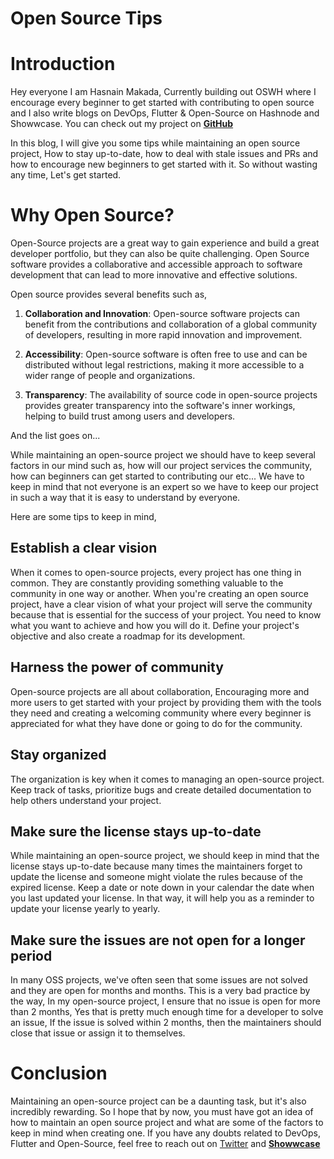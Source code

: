 # Open Source Tips

# Introduction

Hey everyone I am Hasnain Makada, Currently building out OSWH where I encourage every beginner to get started with contributing to open source and I also write blogs on DevOps, Flutter & Open-Source on Hashnode and Showwcase. You can check out my project on [**GitHub**](https://github.com/hasnainmakada-99/Open-Source-With-Hasnain)

In this blog, I will give you some tips while maintaining an open source project, How to stay up-to-date, how to deal with stale issues and PRs and how to encourage new beginners to get started with it. So without wasting any time, Let's get started.

# Why Open Source?

Open-Source projects are a great way to gain experience and build a great developer portfolio, but they can also be quite challenging. Open Source software provides a collaborative and accessible approach to software development that can lead to more innovative and effective solutions.

Open source provides several benefits such as,

1. **Collaboration and Innovation**: Open-source software projects can benefit from the contributions and collaboration of a global community of developers, resulting in more rapid innovation and improvement.
    
2. **Accessibility**: Open-source software is often free to use and can be distributed without legal restrictions, making it more accessible to a wider range of people and organizations.
    
3. **Transparency**: The availability of source code in open-source projects provides greater transparency into the software's inner workings, helping to build trust among users and developers.
    

And the list goes on...

While maintaining an open-source project we should have to keep several factors in our mind such as, how will our project services the community, how can beginners can get started to contributing our etc... We have to keep in mind that not everyone is an expert so we have to keep our project in such a way that it is easy to understand by everyone.

Here are some tips to keep in mind,

## Establish a clear vision

When it comes to open-source projects, every project has one thing in common. They are constantly providing something valuable to the community in one way or another. When you're creating an open source project, have a clear vision of what your project will serve the community because that is essential for the success of your project. You need to know what you want to achieve and how you will do it. Define your project's objective and also create a roadmap for its development.

## Harness the power of community

Open-source projects are all about collaboration, Encouraging more and more users to get started with your project by providing them with the tools they need and creating a welcoming community where every beginner is appreciated for what they have done or going to do for the community.

## Stay organized

The organization is key when it comes to managing an open-source project. Keep track of tasks, prioritize bugs and create detailed documentation to help others understand your project.

## Make sure the license stays up-to-date

While maintaining an open-source project, we should keep in mind that the license stays up-to-date because many times the maintainers forget to update the license and someone might violate the rules because of the expired license. Keep a date or note down in your calendar the date when you last updated your license. In that way, it will help you as a reminder to update your license yearly to yearly.

## Make sure the issues are not open for a longer period

In many OSS projects, we've often seen that some issues are not solved and they are open for months and months. This is a very bad practice by the way, In my open-source project, I ensure that no issue is open for more than 2 months, Yes that is pretty much enough time for a developer to solve an issue, If the issue is solved within 2 months, then the maintainers should close that issue or assign it to themselves.

# Conclusion

Maintaining an open-source project can be a daunting task, but it's also incredibly rewarding. So I hope that by now, you must have got an idea of how to maintain an open source project and what are some of the factors to keep in mind when creating one. If you have any doubts related to DevOps, Flutter and Open-Source, feel free to reach out on [Twitter](https://twitter.com/Hasnain_Makada) and [**Showwcase**](https://showwcase.com/hasnainmakada-99)
